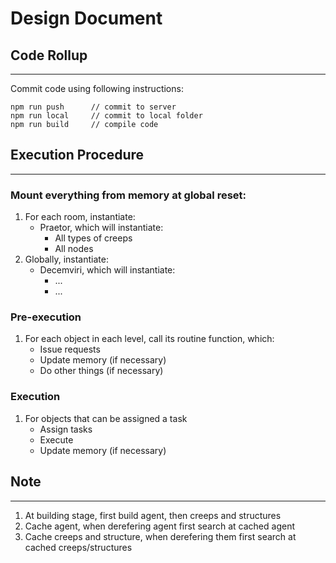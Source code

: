 # **Design Document**

## **Code Rollup**
---
Commit code using following instructions:
```
npm run push      // commit to server
npm run local     // commit to local folder
npm run build     // compile code
```

## **Execution Procedure**
---
### Mount everything from memory at global reset:
1. For each room, instantiate:
    - Praetor, which will instantiate:
        - All types of creeps
        - All nodes
2. Globally, instantiate:
    - Decemviri, which will instantiate:
        - ...
        - ...

### Pre-execution
1. For each object in each level, call its routine function, which:
    - Issue requests
    - Update memory (if necessary)
    - Do other things (if necessary)

### Execution
1. For objects that can be assigned a task
    - Assign tasks
    - Execute
    - Update memory (if necessary)


## **Note**
---
1. At building stage, first build agent, then creeps and structures
2. Cache agent, when derefering agent first search at cached agent
3. Cache creeps and structure, when derefering them first search at cached creeps/structures